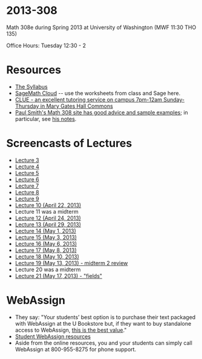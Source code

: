 2013-308
========

Math 308e during Spring 2013 at University of Washington (MWF     11:30   THO 135)

Office Hours: Tuesday 12:30 - 2

# Resources

- [The Syllabus](syllabus.md)
- [SageMath Cloud](https://cloud.sagemath.com) -- use the worksheets from class and Sage here.
- [CLUE - an excellent tutoring service on campus 7pm-12am Sunday-Thursday in Mary Gates Hall Commons](http://depts.washington.edu/clue/index.php)
- [Paul Smith's Math 308 site has good advice and sample examples](http://www.math.washington.edu/~smith/Teaching/M308.html); in particular, see [his notes](http://www.math.washington.edu/~smith/Teaching/308/308_notes.pdf).

# Screencasts of Lectures
- [Lecture 3](http://youtu.be/ru6mCdcED-E)
- [Lecture 4](http://youtu.be/swBQ-nWaCKg)
- [Lecture 5](http://youtu.be/VWPNIPW4_2Q)
- [Lecture 6](http://youtu.be/1VYXwd9yEYI)
- [Lecture 7](http://youtu.be/LZnYmZ0x1Vg)
- [Lecture 8](http://youtu.be/dVU2vKRdpfo)
- [Lecture 9](http://youtu.be/NzxbEx_Kpuk)
- [Lecture 10 (April 22, 2013)](http://youtu.be/rbzfLIO3SBM)
- Lecture 11 was a midterm
- [Lecture 12 (April 24, 2013)](http://youtu.be/PILea1jXrUU)
- [Lecture 13 (April 29, 2013)](http://youtu.be/ggNyJBpOuH4)
- [Lecture 14 (May 1, 2013)](http://youtu.be/tUQ1EsSKfuI)
- [Lecture 15 (May 3, 2013)](http://youtu.be/uh-u6bi8A8Y)
- [Lecture 16 (May 6, 2013)](http://youtu.be/coiAngfto5I)
- [Lecture 17 (May 8, 2013)](http://youtu.be/Ko4ac1StEUo)
- [Lecture 18 (May 10, 2013)](http://youtu.be/IXGryuEvvJA)
- [Lecture 19 (May 13, 2013) - midterm 2 review](http://youtu.be/MpsPHMjTF3Y)
- Lecture 20 was a midterm
- [Lecture 21 (May 17, 2013) - "fields"](http://youtu.be/ofKnkDpqkaE)

# WebAssign

- They say: "Your students’ best option is to purchase their text packaged with WebAssign at the U Bookstore but, if they want to buy standalone access to WebAssign, [this is the best value](http://www.cengagebrain.com/isbn/9781285181813)."
- [Student WebAssign resources](http://www.webassign.net/user_support/student/)
- Aside from the online resources, you and your students can simply call WebAssign at 800-955-8275 for phone support.
